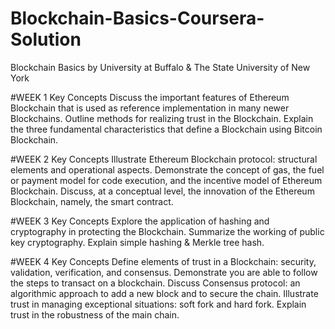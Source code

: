 # Blockchain-Basics-Coursera-Solution
Blockchain Basics
by University at Buffalo & The State University of New York

#WEEK 1
Key Concepts
Discuss the important features of Ethereum Blockchain that is used as reference implementation in many newer Blockchains.
Outline methods for realizing trust in the Blockchain.
Explain the three fundamental characteristics that define a Blockchain using Bitcoin Blockchain.

#WEEK 2
Key Concepts
Illustrate Ethereum Blockchain protocol: structural elements and operational aspects.
Demonstrate the concept of gas, the fuel or payment model for code execution, and the incentive model of Ethereum Blockchain.
Discuss, at a conceptual level, the innovation of the Ethereum Blockchain, namely, the smart contract.

#WEEK 3
Key Concepts
Explore the application of hashing and cryptography in protecting the Blockchain.
Summarize the working of public key cryptography.
Explain simple hashing & Merkle tree hash.

#WEEK 4
Key Concepts
Define elements of trust in a Blockchain: security, validation, verification, and consensus.
Demonstrate you are able to follow the steps to transact on a blockchain.
Discuss Consensus protocol: an algorithmic approach to add a new block and to secure the chain.
Illustrate trust in managing exceptional situations: soft fork and hard fork.
Explain trust in the robustness of the main chain.
